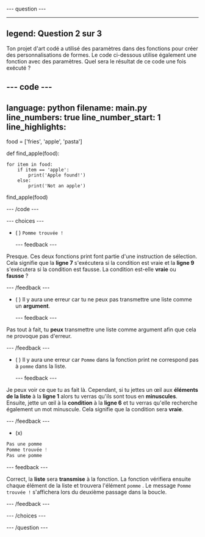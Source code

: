 
--- question ---

---
legend: Question 2 sur 3
---

Ton projet d'art codé a utilisé des paramètres dans des fonctions pour créer des personnalisations de formes. Le code ci-dessous utilise également une fonction avec des paramètres. Quel sera le résultat de ce code une fois exécuté ?

--- code ---
---
language: python filename: main.py line_numbers: true line_number_start: 1
line_highlights:
---
food = ['fries', 'apple', 'pasta']

def find_apple(food):

    for item in food:
        if item == 'apple':
            print('Apple found!')
        else:
            print('Not an apple')

find_apple(food)

--- /code ---

--- choices ---

- ( ) `Pomme trouvée !`

  --- feedback ---

Presque. Ces deux fonctions print font partie d'une instruction de sélection. Cela signifie que la **ligne 7** s'exécutera si la condition est vraie et la **ligne 9** s'exécutera si la condition est fausse. La condition est-elle **vraie** ou **fausse** ?

  --- /feedback ---

- ( ) Il y aura une erreur car tu ne peux pas transmettre une liste comme un **argument**.

  --- feedback ---

Pas tout à fait, tu **peux** transmettre une liste comme argument afin que cela ne provoque pas d'erreur.

  --- /feedback ---

- ( ) Il y aura une erreur car `Pomme` dans la fonction print ne correspond pas à `pomme` dans la liste.

  --- feedback ---

Je peux voir ce que tu as fait là. Cependant, si tu jettes un œil aux **éléments de la liste** à la **ligne 1** alors tu verras qu'ils sont tous en **minuscules**. Ensuite, jette un œil à la **condition** à la **ligne 6** et tu verras qu'elle recherche également un mot minuscule. Cela signifie que la condition sera **vraie**.

  --- /feedback ---

- (x)
```python
Pas une pomme
Pomme trouvée !
Pas une pomme
```

  --- feedback ---

Correct, la **liste** sera **transmise** à la fonction. La fonction vérifiera ensuite chaque élément de la liste et trouvera l'élément `pomme` . Le message `Pomme trouvée !` s'affichera lors du deuxième passage dans la boucle.

  --- /feedback ---

--- /choices ---

--- /question ---
